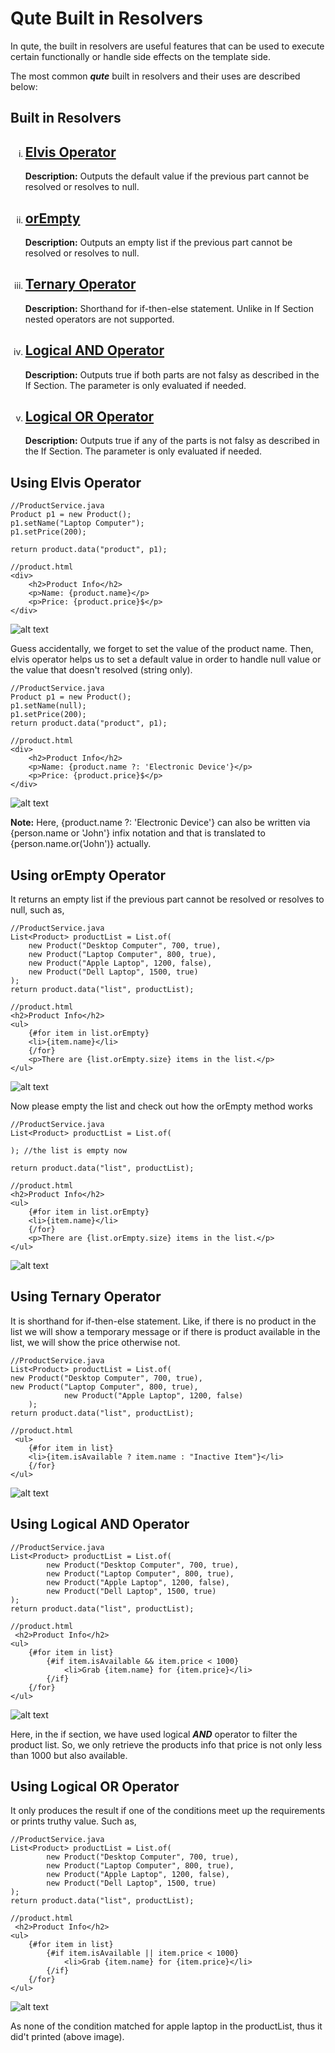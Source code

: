# Qute Built in Resolvers

In qute, the built in resolvers are useful features that can be used to execute certain functionally or handle side effects on the template side. 

The most common ***qute*** built in resolvers and their uses are described below:


<h2>Built in Resolvers</h2>
<ul style="list-style-type: lower-roman;">
    <li>
    <h2><a href="#elvis-operator">Elvis Operator</a></h2>
    <p>
        <b>Description:</b> Outputs the default value if the previous part
          cannot be resolved or resolves to null.
    </p>
    </li>
    <li>
        <h2><a href="#orEmpty">orEmpty</a></h2>
        <p>
          <b>Description:</b> Outputs an empty list if the previous part cannot be resolved or
          resolves to null.
        </p>
      </li>
      <li>
        <h2><a href="#ternary-operator">Ternary Operator</a></h2>
        <p>
          <b>Description:</b> Shorthand for if-then-else statement. Unlike in If Section nested
          operators are not supported.
        </p>
      </li>
      <li>
        <h2><a href="#logical-and">Logical AND Operator</a></h2>
        <p>
          <b>Description:</b> Outputs true if both parts are not falsy as described in the If
          Section. The parameter is only evaluated if needed.
        </p>
      </li>
      <li>
        <h2><a href="#logical-or">Logical OR Operator</a></h2>
        <p>
          <b>Description:</b> Outputs true if any of the parts is not falsy as described in the If
          Section. The parameter is only evaluated if needed.
        </p>
      </li>
    </ul>



<span id="elvis-operator"></span>

## Using Elvis Operator


```
//ProductService.java
Product p1 = new Product();
p1.setName("Laptop Computer");
p1.setPrice(200);

return product.data("product", p1);

//product.html
<div>
    <h2>Product Info</h2>
    <p>Name: {product.name}</p>
    <p>Price: {product.price}$</p>
</div>
```

![alt text](image1.png)

Guess accidentally, we forget to set the value of the product name. Then, elvis operator helps us to set a default value in order to handle null value or the value that doesn't resolved (string only).

```
//ProductService.java
Product p1 = new Product();
p1.setName(null);
p1.setPrice(200);
return product.data("product", p1);

//product.html
<div>
    <h2>Product Info</h2>
    <p>Name: {product.name ?: 'Electronic Device'}</p>
    <p>Price: {product.price}$</p>
</div>
```

![alt text](image2.png)

**Note:** Here, {product.name ?: 'Electronic Device'} can also be written via {person.name or 'John'} infix notation and that is translated to {person.name.or('John')} actually.


<span id="orEmpty"></span>

## Using orEmpty Operator

It returns an empty list if the previous part cannot be resolved or resolves to null, such as,

```
//ProductService.java
List<Product> productList = List.of(
    new Product("Desktop Computer", 700, true),
    new Product("Laptop Computer", 800, true),
    new Product("Apple Laptop", 1200, false),
    new Product("Dell Laptop", 1500, true)
);
return product.data("list", productList);

//product.html
<h2>Product Info</h2>
<ul>
    {#for item in list.orEmpty}
    <li>{item.name}</li>
    {/for}
    <p>There are {list.orEmpty.size} items in the list.</p>
</ul>
```

![alt text](image6.png)

Now please empty the list and check out how the orEmpty method works

```
//ProductService.java
List<Product> productList = List.of(

); //the list is empty now

return product.data("list", productList);

//product.html
<h2>Product Info</h2>
<ul>
    {#for item in list.orEmpty}
    <li>{item.name}</li>
    {/for}
    <p>There are {list.orEmpty.size} items in the list.</p>
</ul>
```

![alt text](image7.png)


<span id="ternary-operator"></span>

## Using Ternary Operator


It is shorthand for if-then-else statement. Like, if there is no product in the list we will show a temporary message or if there is product available in the list, we will show the price otherwise not.


```
//ProductService.java
List<Product> productList = List.of(
new Product("Desktop Computer", 700, true),
new Product("Laptop Computer", 800, true),
            new Product("Apple Laptop", 1200, false)
    );
return product.data("list", productList);

//product.html
 <ul>
    {#for item in list}
    <li>{item.isAvailable ? item.name : "Inactive Item"}</li>
    {/for}
</ul>
```

![alt text](image3.png)


<span id="logical-and"></span>

## Using Logical AND Operator


```
//ProductService.java
List<Product> productList = List.of(
        new Product("Desktop Computer", 700, true),
        new Product("Laptop Computer", 800, true),
        new Product("Apple Laptop", 1200, false),
        new Product("Dell Laptop", 1500, true)
);
return product.data("list", productList);

//product.html
 <h2>Product Info</h2>
<ul>
    {#for item in list}
        {#if item.isAvailable && item.price < 1000}
            <li>Grab {item.name} for {item.price}</li>
        {/if}
    {/for}
</ul>
```

![alt text](image4.png)

Here, in the if section, we have used logical ***AND*** operator to filter the product list. So, we only retrieve the products info that price is not only less than 1000 but also available.


<span id="logical-or"></span>

## Using Logical OR Operator


It only produces the result if one of the conditions meet up the requirements or prints truthy value. Such as,

```
//ProductService.java
List<Product> productList = List.of(
        new Product("Desktop Computer", 700, true),
        new Product("Laptop Computer", 800, true),
        new Product("Apple Laptop", 1200, false),
        new Product("Dell Laptop", 1500, true)
);
return product.data("list", productList);

//product.html
 <h2>Product Info</h2>
<ul>
    {#for item in list}
        {#if item.isAvailable || item.price < 1000}
            <li>Grab {item.name} for {item.price}</li>
        {/if}
    {/for}
</ul>
```

![alt text](image8.png)

As none of the condition matched for apple laptop in the productList, thus it did't printed (above image).

